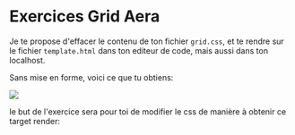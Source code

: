 <h1>Exercices Grid Aera</h1>

Je te propose d'effacer le contenu de ton fichier ```grid.css```, et te rendre sur le fichier ```template.html``` dans ton editeur de code, mais aussi dans ton localhost.

Sans mise en forme, voici ce que tu obtiens:

<img src="https://raw.githubusercontent.com/GuyVil1/Css-Grid---Bootstrap-prends-un-coup-de-vieux/master/Formation/img/grid0013.png" />

le but de l'exercice sera pour toi de modifier le css de manière à obtenir ce target render:


